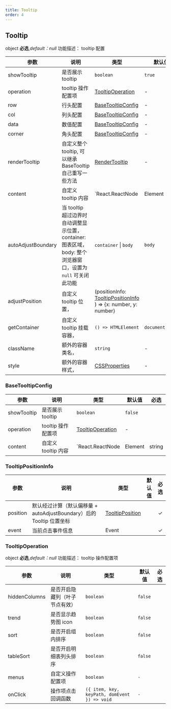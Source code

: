 ```yaml
---
title: Tooltip
order: 4
---
```


## Tooltip

object **必选**,_default：null_ 功能描述： tooltip 配置

| 参数               | 说明                                                         | 类型                                    | 默认值 | 必选 |
| ------------------ | ------------------------------------------------------------ | --------------------------------------- | ------ | :--: |
| showTooltip        | 是否展示 tooltip                                             | `boolean`                               | `true` |      |
| operation          | tooltip 操作配置项                                           | [TooltipOperation](#tooltipoperation)   | -      |      |
| row                | 行头配置                                                     | [BaseTooltipConfig](#basetooltipconfig) | -      |      |
| col                | 列头配置                                                     | [BaseTooltipConfig](#basetooltipconfig) | -      |      |
| data               | 数值配置                                                     | [BaseTooltipConfig](#basetooltipconfig) | -      |      |
| corner             | 角头配置                                                     | [BaseTooltipConfig](#basetooltipconfig) | -      |      |
| renderTooltip      | 自定义整个 tooltip, 可以继承 BaseTooltip 自己重写一些方法    | [RenderTooltip](#rendertooltip)         | -      |      |
| content   | 自定义 tooltip 内容                                      | `React.ReactNode | Element | string |` 或者 `(cell, defaultTooltipShowOptions) => React.ReactNode | Element | string`                         | -      |      |
| autoAdjustBoundary | 当 tooltip 超过边界时自动调整显示位置，container: 图表区域，body: 整个浏览器窗口，设置为 `null` 可关闭此功能 | `container` \| `body`                   | `body` |      |
| adjustPosition | 自定义 tooltip 位置，| (positionInfo: [TooltipPositionInfo](#tooltippositioninfo) ) => {x: number, y: number}                  |  |      |
| getContainer | 自定义 tooltip 挂载容器，| `() => HTMLElement`                   | `document.body` |      |
| className | 额外的容器类名，| `string`                   | - |      |
| style | 额外的容器样式，| [CSSProperties](https://developer.mozilla.org/en-US/docs/Web/CSS/CSS_Properties_Reference)                   | - |      |

### BaseTooltipConfig

| 参数             | 说明                    | 类型                                  | 默认值 | 必选 |
| ---------------- | ----------------------- | ------------------------------------- | ------ | :--: |
| showTooltip      | 是否展示 tooltip        | `boolean`                             | `false` |      |
| operation        | tooltip 操作配置项      | [TooltipOperation](#tooltipoperation) | -      |      |
| content | 自定义 tooltip 内容 | `React.ReactNode | Element | string |` 或者 `(cell, defaultTooltipShowOptions) => React.ReactNode | Element | string`                       | -      |      |

### TooltipPositionInfo

| 参数             | 说明                    | 类型                                  | 默认值 | 必选 |
| ---------------- | ----------------------- | ------------------------------------- | ------ | :--: |
| position      | 默认经过计算（默认偏移量 + autoAdjustBoundary）后的 Tooltip 位置坐标  |  [TooltipPosition](#tooltipposition)  |  | ✓|
| event      | 当前点击事件信息 | Event | | ✓|

### TooltipOperation

object **必选**,_default：null_ 功能描述： tooltip 操作配置项

| 参数          | 说明                          | 类型      | 默认值  | 必选 |
| ------------- | ----------------------------- | --------- | ------- | :--: |
| hiddenColumns | 是否开启隐藏列（叶子节点有效）   | `boolean` | `false`  |      |
| trend         | 是否显示趋势图 icon           | `boolean` | `false` |      |
| sort          | 是否开启组内排序              | `boolean` | `false` |      |
| tableSort     | 是否开启明细表列头排序         | `boolean` | `false` |      |
| menus         | 自定义操作配置项         | `boolean` | `-` |      |
| onClick       | 操作项点击回调函数         | `({ item, key, keyPath, domEvent }) => void` | `-` |      |
